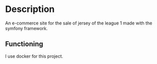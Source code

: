 # Description

An e-commerce site for the sale of jersey of the league 1 made with the symfony framework.

## Functioning

I use docker for this project.

